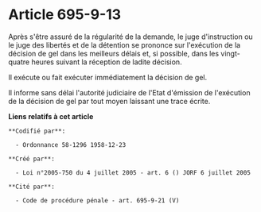 # Article 695-9-13

Après s'être assuré de la régularité de la demande, le juge d'instruction ou le juge des libertés et de la détention se
prononce sur l'exécution de la décision de gel dans les meilleurs délais et, si possible, dans les vingt-quatre heures
suivant la réception de ladite décision.

Il exécute ou fait exécuter immédiatement la décision de gel.

Il informe sans délai l'autorité judiciaire de l'Etat d'émission de l'exécution de la décision de gel par tout moyen laissant
une trace écrite.

**Liens relatifs à cet article**

	**Codifié par**:

	  - Ordonnance 58-1296 1958-12-23

	**Créé par**:

	  - Loi n°2005-750 du 4 juillet 2005 - art. 6 () JORF 6 juillet 2005

	**Cité par**:

	  - Code de procédure pénale - art. 695-9-21 (V)
